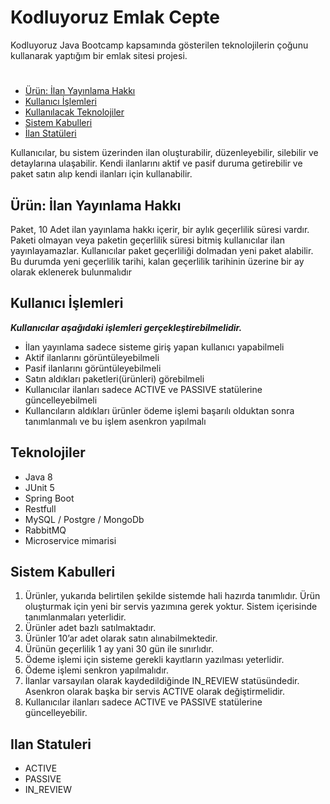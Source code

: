 # Kodluyoruz Emlak Cepte

Kodluyoruz Java Bootcamp kapsamında  gösterilen teknolojilerin çoğunu kullanarak yaptığım bir emlak sitesi projesi.

#
* [Ürün: İlan Yayınlama Hakkı](#urun)
* [Kullanıcı İşlemleri](#kullanici-islemleri)
* [Kullanılacak Teknolojiler](#teknolojiler)
* [Sistem Kabulleri](#sistem-kabulleri)
* [İlan Statüleri](#ilan-statuleri)

Kullanıcılar, bu sistem üzerinden ilan oluşturabilir, düzenleyebilir, silebilir 
ve detaylarına ulaşabilir. Kendi ilanlarını aktif ve pasif duruma getirebilir ve paket 
satın alıp kendi ilanları için kullanabilir.

## Ürün: İlan Yayınlama Hakkı
Paket, 10 Adet ilan yayınlama hakkı içerir, bir aylık geçerlilik süresi vardır. 
Paketi olmayan veya paketin geçerlilik süresi bitmiş kullanıcılar ilan 
yayınlayamazlar. Kullanıcılar paket geçerliliği dolmadan yeni paket alabilir. Bu 
durumda yeni geçerlilik tarihi, kalan geçerlilik tarihinin üzerine bir ay olarak 
eklenerek bulunmalıdır

## Kullanıcı İşlemleri
***Kullanıcılar aşağıdaki işlemleri gerçekleştirebilmelidir.***

- İlan yayınlama sadece sisteme giriş yapan kullanıcı yapabilmeli
- Aktif ilanlarını görüntüleyebilmeli
- Pasif ilanlarını görüntüleyebilmeli
- Satın aldıkları paketleri(ürünleri) görebilmeli
- Kullanıcılar ilanları sadece ACTIVE ve PASSIVE statülerine güncelleyebilmeli
- Kullancıların aldıkları ürünler ödeme işlemi başarılı olduktan sonra tanımlanmalı ve bu işlem asenkron yapılmalı

## Teknolojiler
- Java 8
- JUnit 5
- Spring Boot
- Restfull
- MySQL / Postgre / MongoDb
- RabbitMQ
- Microservice mimarisi

## Sistem Kabulleri
1. Ürünler, yukarıda belirtilen şekilde sistemde hali hazırda tanımlıdır. Ürün 
oluşturmak için yeni bir servis yazımına gerek yoktur. Sistem içerisinde 
tanımlanmaları yeterlidir. 
2. Ürünler adet bazlı satılmaktadır. 
3. Ürünler 10’ar adet olarak satın alınabilmektedir.
4. Ürünün geçerlilik 1 ay yani 30 gün ile sınırlıdır.
5. Ödeme işlemi için sisteme gerekli kayıtların yazılması yeterlidir. 
6. Ödeme işlemi senkron yapılmalıdır. 
7. İlanlar varsayılan olarak kaydedildiğinde IN_REVIEW statüsündedir. Asenkron 
olarak başka bir servis ACTIVE olarak değiştirmelidir. 
8. Kullanıcılar ilanları sadece ACTIVE ve PASSIVE statülerine güncelleyebilir.

## Ilan Statuleri
- ACTIVE
- PASSIVE
- IN_REVIEW
